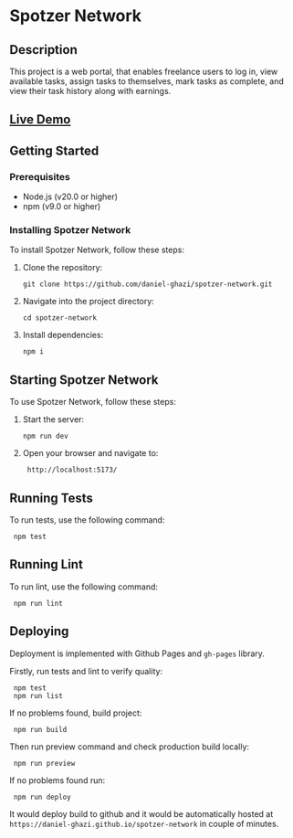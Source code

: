 # Spotzer Network

## Description

This project is a web portal, that enables freelance users to log in, view available tasks, assign tasks to themselves, mark tasks as complete, and view their task history along with earnings.

## [Live Demo](https://daniel-ghazi.github.io/spotzer-network/)

## Getting Started

### Prerequisites

- Node.js (v20.0 or higher)
- npm (v9.0 or higher)

### Installing Spotzer Network

To install Spotzer Network, follow these steps:

1. Clone the repository:
   ```
   git clone https://github.com/daniel-ghazi/spotzer-network.git
   ```
2. Navigate into the project directory:
   ```
   cd spotzer-network
   ```
3. Install dependencies:
   ```
   npm i
   ```

## Starting Spotzer Network

To use Spotzer Network, follow these steps:

1. Start the server:
   ```
   npm run dev
   ```
2. Open your browser and navigate to:
   ```
    http://localhost:5173/
   ```

## Running Tests

To run tests, use the following command:

```
 npm test
```

## Running Lint

To run lint, use the following command:

```
 npm run lint
```

## Deploying

Deployment is implemented with Github Pages and `gh-pages` library.

Firstly, run tests and lint to verify quality:

```
 npm test
 npm run list
```

If no problems found, build project:

```
 npm run build
```

Then run preview command and check production build locally:

```
 npm run preview
```

If no problems found run:

```
 npm run deploy
```

It would deploy build to github and it would be automatically hosted at `https://daniel-ghazi.github.io/spotzer-network` in couple of minutes.
